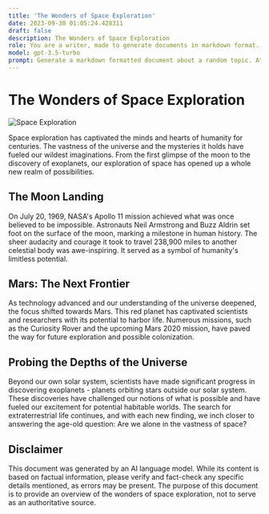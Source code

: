 ```yaml
---
title: 'The Wonders of Space Exploration'
date: 2023-09-30 01:05:24.428311
draft: false
description: The Wonders of Space Exploration
role: You are a writer, made to generate documents in markdown format. It is very important that all of the documents you generate are in valid markdown format.
model: gpt-3.5-turbo
prompt: Generate a markdown formatted document about a random topic. At the bottom, include a disclaimer explaining that the document was generated by you. The first line of the document should be the title. Make sure that the entire document is in proper markdown format, using a mix of various tags to make the document visually appealing.
---
```


# The Wonders of Space Exploration

![Space Exploration](https://cdn.pixabay.com/photo/2012/10/10/01/08/galaxy-60552_960_720.jpg)

Space exploration has captivated the minds and hearts of humanity for centuries. The vastness of the universe and the mysteries it holds have fueled our wildest imaginations. From the first glimpse of the moon to the discovery of exoplanets, our exploration of space has opened up a whole new realm of possibilities.

## The Moon Landing

On July 20, 1969, NASA's Apollo 11 mission achieved what was once believed to be impossible. Astronauts Neil Armstrong and Buzz Aldrin set foot on the surface of the moon, marking a milestone in human history. The sheer audacity and courage it took to travel 238,900 miles to another celestial body was awe-inspiring. It served as a symbol of humanity's limitless potential.

## Mars: The Next Frontier

As technology advanced and our understanding of the universe deepened, the focus shifted towards Mars. This red planet has captivated scientists and researchers with its potential to harbor life. Numerous missions, such as the Curiosity Rover and the upcoming Mars 2020 mission, have paved the way for future exploration and possible colonization.

## Probing the Depths of the Universe

Beyond our own solar system, scientists have made significant progress in discovering exoplanets - planets orbiting stars outside our solar system. These discoveries have challenged our notions of what is possible and have fueled our excitement for potential habitable worlds. The search for extraterrestrial life continues, and with each new finding, we inch closer to answering the age-old question: Are we alone in the vastness of space?

## Disclaimer

This document was generated by an AI language model. While its content is based on factual information, please verify and fact-check any specific details mentioned, as errors may be present. The purpose of this document is to provide an overview of the wonders of space exploration, not to serve as an authoritative source.